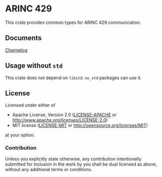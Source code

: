 # ARINC 429

This crate provides common types for ARINC 429 communication.

## Documents

[Changelog](CHANGELOG.md)

## Usage without `std`

This crate does not depend on `libstd`. `no_std` packages can use it.

## License

Licensed under either of

 * Apache License, Version 2.0 ([LICENSE-APACHE](LICENSE-APACHE) or http://www.apache.org/licenses/LICENSE-2.0)
 * MIT license ([LICENSE-MIT](LICENSE-MIT) or http://opensource.org/licenses/MIT)

at your option.

### Contribution

Unless you explicitly state otherwise, any contribution intentionally submitted
for inclusion in the work by you shall be dual licensed as above, without any
additional terms or conditions.
